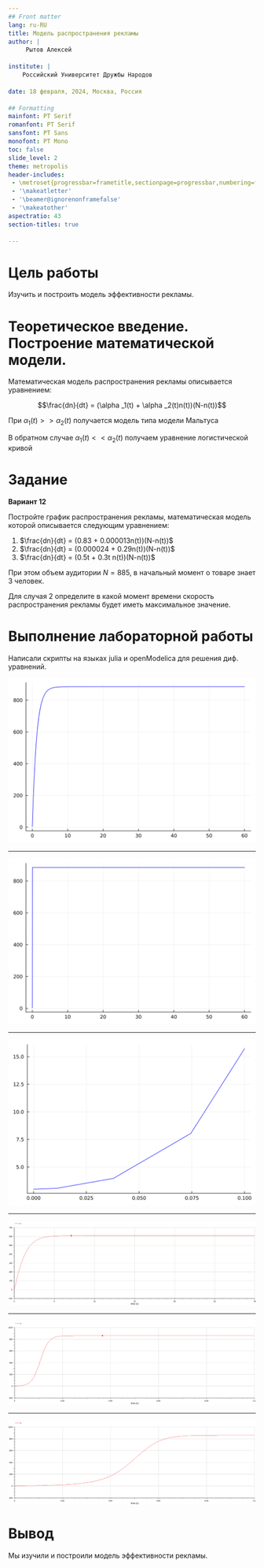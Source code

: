 ```yaml
---
## Front matter
lang: ru-RU
title: Модель распространения рекламы
author: |
	 Рытов Алексей

institute: |
	Российский Университет Дружбы Народов

date: 18 февраля, 2024, Москва, Россия

## Formatting
mainfont: PT Serif
romanfont: PT Serif
sansfont: PT Sans
monofont: PT Mono
toc: false
slide_level: 2
theme: metropolis
header-includes: 
 - \metroset{progressbar=frametitle,sectionpage=progressbar,numbering=fraction}
 - '\makeatletter'
 - '\beamer@ignorenonframefalse'
 - '\makeatother'
aspectratio: 43
section-titles: true

---
```



# Цель работы

Изучить и построить модель эффективности рекламы.

# Теоретическое введение. Построение математической модели.

Математическая модель распространения рекламы описывается уравнением:

$$\frac{dn}{dt} = (\alpha _1(t) + \alpha _2(t)n(t))(N-n(t))$$

При $\alpha _1(t) >> \alpha _2(t)$ получается модель типа модели Мальтуса

В обратном случае $\alpha _1(t) << \alpha _2(t)$ получаем уравнение логистической кривой

# Задание

**Вариант 12**

Постройте график распространения рекламы, математическая модель которой описывается следующим уравнением:

1.	$\frac{dn}{dt} = (0.83 + 0.000013n(t))(N-n(t))$
2.	$\frac{dn}{dt} = (0.000024 + 0.29n(t))(N-n(t))$
3.	$\frac{dn}{dt} = (0.5t + 0.3t  n(t))(N-n(t))$

При этом объем аудитории $N = 885$, в начальный момент о товаре знает 3 человек.

Для случая 2 определите в какой момент времени скорость распространения рекламы будет иметь максимальное значение.

# Выполнение лабораторной работы

Написали скрипты на языках julia и openModelica для решения диф. уравнений.

![](images/1.png)

---

![](images/2.png)

---

![](images/3.png)

---

![](images/4.PNG)

---

![](images/5.PNG)

---

![](images/6.PNG)

# Вывод 

Мы изучили и построили модель эффективности рекламы.